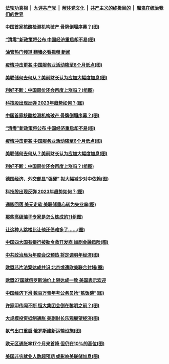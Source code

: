 ####  [法轮功真相](../../../../basic/blob/master/README.md?t=12061702) &nbsp;|&nbsp; [九评共产党](../../../../9ping.md/blob/master/README.md?t=12061702) &nbsp;|&nbsp; [解体党文化](../../../../jtdwh.md/blob/master/README.md?t=12061702)  &nbsp;|&nbsp; [共产主义的终极目的](../../../../gczydzjmd.md/blob/master/README.md?t=12061702) &nbsp;|&nbsp; [魔鬼在统治我们的世界](../../../../mgztzwmdsj.md/blob/master/README.md?t=12061702) 

#### [中国首家核酸检测机构破产 骨牌倒塌序幕？(图)](../pages/p5/1023401.md?t=12061702) 

#### [“清零”新政策将公布 中国经济重启却不易(图)](../pages/p5/1023402.md?t=12061702) 

#### [油管热门频道 翻墙必看视频 新闻](http://129.146.143.75:81/youtube.html?12061702)

#### [疫情冲击更甚 中国服务业活动降至6个月低点(图)](../pages/p5/1023397.md?t=12061702) 

#### [美联储何去何从？美前财长认为应加大幅度加息(图)](../pages/p5/1023389.md?t=12061702) 

#### [利好不断：中国房价还会再度上涨吗？(组图)](../pages/p5/1023334.md?t=12061702) 

#### [科技股出现反弹 2023年趋势如何？(图)](../pages/p5/1023348.md?t=12061702) 

#### [中国首家核酸检测机构破产 骨牌倒塌序幕？(图)](../pages/p5/1023401.md?t=12061702) 

#### [“清零”新政策将公布 中国经济重启却不易(图)](../pages/p5/1023402.md?t=12061702) 

#### [疫情冲击更甚 中国服务业活动降至6个月低点(图)](../pages/p5/1023397.md?t=12061702) 

#### [美联储何去何从？美前财长认为应加大幅度加息(图)](../pages/p5/1023389.md?t=12061702) 

#### [利好不断：中国房价还会再度上涨吗？(组图)](../pages/p5/1023334.md?t=12061702) 

#### [德国经济、外交部显“强硬” 拟大幅减少对中依赖(图)](../pages/p5/1023349.md?t=12061702) 

#### [科技股出现反弹 2023年趋势如何？(图)](../pages/p5/1023348.md?t=12061702) 

#### [通胀回落 美元走软 美联储重心转为失业率(图)](../pages/p5/1023347.md?t=12061702) 

#### [那些高级骗子专家是怎么炼成的?(组图)](../pages/p5/1023338.md?t=12061702) 

#### [让这种人跳楼比让他还债难多了……(图)](../pages/p5/1023331.md?t=12061702) 

#### [中国四大国有银行被勒令救开发商 加剧金融风险(图)](../pages/p5/1023263.md?t=12061702) 

#### [中共政治局为年度会议预热 将定调明年经济(图)](../pages/p5/1023269.md?t=12061702) 

#### [欧盟芯片法案达成共识 北京或遭欧美联合封堵(图)](../pages/p5/1023266.md?t=12061702) 

#### [欧盟27国就俄罗斯油价上限达成一致 美国表示欢迎](../pages/p5/1023260.md?t=12061702) 

#### [中国经济下滑 数百万青年考公务员抢“铁饭碗”(图)](../pages/p5/1023204.md?t=12061702) 

#### [许家印传闻不断 恒大集团会倒在黎明之前？(图)](../pages/p5/1023185.md?t=12061702) 

#### [大规模投资抵制通胀 美副财长乐观展望经济(图)](../pages/p5/1023205.md?t=12061702) 

#### [氨气出口重启 俄罗斯建新运输设施(图)](../pages/p5/1023202.md?t=12061702) 

#### [欧元区通胀率17个月来首降 但仍在10%的高位(图)](../pages/p5/1023187.md?t=12061702) 

#### [美国非农就业人数超预期 或影响美联储加息(图)](../pages/p5/1023182.md?t=12061702) 

<img src='http://gfw-breaker.win/goodnews/indexes/p5.md' width='0px' height='0px'/>
